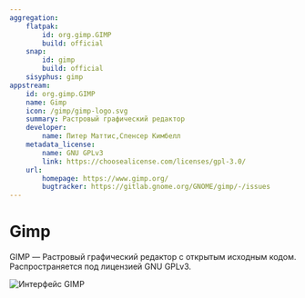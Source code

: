 ```yaml
---
aggregation:
    flatpak:
        id: org.gimp.GIMP
        build: official
    snap:
        id: gimp
        build: official
    sisyphus: gimp
appstream:
    id: org.gimp.GIMP
    name: Gimp
    icon: /gimp/gimp-logo.svg
    summary: Растровый графический редактор
    developer:
        name: Питер Маттис,Спенсер Кимбелл
    metadata_license:
        name: GNU GPLv3
        link: https://choosealicense.com/licenses/gpl-3.0/
    url:
        homepage: https://www.gimp.org/
        bugtracker: https://gitlab.gnome.org/GNOME/gimp/-/issues
---
```


# Gimp

GIMP — Растровый графический редактор с открытым исходным кодом. Распространяется под лицензией GNU GPLv3.

![Интерфейс GIMP](/gimp/gimp-1.png)

<!--@include: @apps/_parts/install/content-repo.md-->
<!--@include: @apps/_parts/install/content-flatpak.md-->
<!--@include: @apps/_parts/install/content-snap.md-->
